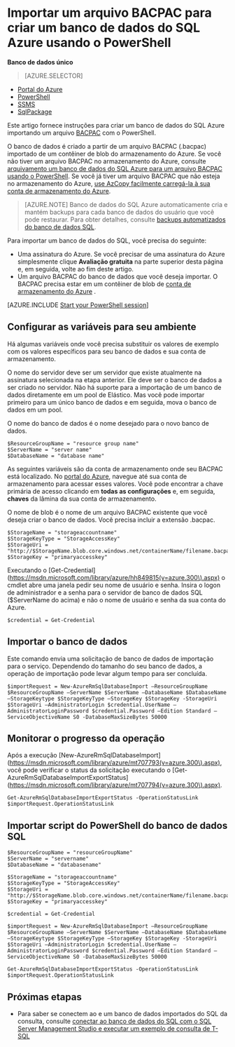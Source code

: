 <properties
    pageTitle="Importar um arquivo BACPAC para criar um banco de dados do SQL Azure usando o PowerShell | Microsoft Azure"
    description="Importar um arquivo BACPAC para criar um banco de dados do SQL Azure usando o PowerShell"
    services="sql-database"
    documentationCenter=""
    authors="stevestein"
    manager="jhubbard"
    editor=""/>

<tags
    ms.service="sql-database"
    ms.devlang="NA"
    ms.topic="article"
    ms.tgt_pltfrm="powershell"
    ms.workload="data-management"
    ms.date="08/31/2016"
    ms.author="sstein"/>

# <a name="import-a-bacpac-file-to-create-an-azure-sql-database-by-using-powershell"></a>Importar um arquivo BACPAC para criar um banco de dados do SQL Azure usando o PowerShell

**Banco de dados único**

> [AZURE.SELECTOR]
- [Portal do Azure](sql-database-import.md)
- [PowerShell](sql-database-import-powershell.md)
- [SSMS](sql-database-cloud-migrate-compatible-import-bacpac-ssms.md)
- [SqlPackage](sql-database-cloud-migrate-compatible-import-bacpac-sqlpackage.md)

Este artigo fornece instruções para criar um banco de dados do SQL Azure importando um arquivo [BACPAC](https://msdn.microsoft.com/library/ee210546.aspx#Anchor_4) com o PowerShell.

O banco de dados é criado a partir de um arquivo BACPAC (.bacpac) importado de um contêiner de blob do armazenamento do Azure. Se você não tiver um arquivo BACPAC no armazenamento do Azure, consulte [arquivamento um banco de dados do SQL Azure para um arquivo BACPAC usando o PowerShell](sql-database-export-powershell.md). Se você já tiver um arquivo BACPAC que não esteja no armazenamento do Azure, [use AzCopy facilmente carregá-la à sua conta de armazenamento do Azure](../storage/storage-use-azcopy.md#blob-upload).

> [AZURE.NOTE] Banco de dados do SQL Azure automaticamente cria e mantém backups para cada banco de dados do usuário que você pode restaurar. Para obter detalhes, consulte [backups automatizados do banco de dados SQL](sql-database-automated-backups.md).


Para importar um banco de dados do SQL, você precisa do seguinte:

- Uma assinatura do Azure. Se você precisar de uma assinatura do Azure simplesmente clique **Avaliação gratuita** na parte superior desta página e, em seguida, volte ao fim deste artigo.
- Um arquivo BACPAC do banco de dados que você deseja importar. O BACPAC precisa estar em um contêiner de blob de [conta de armazenamento do Azure](../storage/storage-create-storage-account.md) .



[AZURE.INCLUDE [Start your PowerShell session](../../includes/sql-database-powershell.md)]



## <a name="set-up-the-variables-for-your-environment"></a>Configurar as variáveis para seu ambiente

Há algumas variáveis onde você precisa substituir os valores de exemplo com os valores específicos para seu banco de dados e sua conta de armazenamento.

O nome do servidor deve ser um servidor que existe atualmente na assinatura selecionada na etapa anterior. Ele deve ser o banco de dados a ser criado no servidor. Não há suporte para a importação de um banco de dados diretamente em um pool de Elástico. Mas você pode importar primeiro para um único banco de dados e em seguida, mova o banco de dados em um pool.

O nome do banco de dados é o nome desejado para o novo banco de dados.

    $ResourceGroupName = "resource group name"
    $ServerName = "server name"
    $DatabaseName = "database name"


As seguintes variáveis são da conta de armazenamento onde seu BACPAC está localizado. No [portal do Azure](https://portal.azure.com), navegue até sua conta de armazenamento para acessar esses valores. Você pode encontrar a chave primária de acesso clicando em **todas as configurações** e, em seguida, **chaves** da lâmina da sua conta de armazenamento.

O nome de blob é o nome de um arquivo BACPAC existente que você deseja criar o banco de dados. Você precisa incluir a extensão .bacpac.

    $StorageName = "storageaccountname"
    $StorageKeyType = "StorageAccessKey"
    $StorageUri = "http://$StorageName.blob.core.windows.net/containerName/filename.bacpac"
    $StorageKey = "primaryaccesskey"


Executando o [Get-Credential] (https://msdn.microsoft.com/library/azure/hh849815(v=azure.300\).aspx) o cmdlet abre uma janela pedir seu nome de usuário e senha. Insira o logon de administrador e a senha para o servidor de banco de dados SQL ($ServerName do acima) e não o nome de usuário e senha da sua conta do Azure.

    $credential = Get-Credential


## <a name="import-the-database"></a>Importar o banco de dados

Este comando envia uma solicitação de banco de dados de importação para o serviço. Dependendo do tamanho do seu banco de dados, a operação de importação pode levar algum tempo para ser concluída.

    $importRequest = New-AzureRmSqlDatabaseImport –ResourceGroupName $ResourceGroupName –ServerName $ServerName –DatabaseName $DatabaseName –StorageKeytype $StorageKeyType –StorageKey $StorageKey -StorageUri $StorageUri –AdministratorLogin $credential.UserName –AdministratorLoginPassword $credential.Password –Edition Standard –ServiceObjectiveName S0 -DatabaseMaxSizeBytes 50000


## <a name="monitor-the-progress-of-the-operation"></a>Monitorar o progresso da operação

Após a execução [New-AzureRmSqlDatabaseImport] (https://msdn.microsoft.com/library/azure/mt707793(v=azure.300\).aspx), você pode verificar o status da solicitação executando o [Get-AzureRmSqlDatabaseImportExportStatus] (https://msdn.microsoft.com/library/azure/mt707794(v=azure.300\).aspx).

    Get-AzureRmSqlDatabaseImportExportStatus -OperationStatusLink $importRequest.OperationStatusLink



## <a name="sql-database-powershell-import-script"></a>Importar script do PowerShell do banco de dados SQL


    $ResourceGroupName = "resourceGroupName"
    $ServerName = "servername"
    $DatabaseName = "databasename"

    $StorageName = "storageaccountname"
    $StorageKeyType = "StorageAccessKey"
    $StorageUri = "http://$StorageName.blob.core.windows.net/containerName/filename.bacpac"
    $StorageKey = "primaryaccesskey"

    $credential = Get-Credential

    $importRequest = New-AzureRmSqlDatabaseImport –ResourceGroupName $ResourceGroupName –ServerName $ServerName –DatabaseName $DatabaseName –StorageKeytype $StorageKeyType –StorageKey $StorageKey -StorageUri $StorageUri –AdministratorLogin $credential.UserName –AdministratorLoginPassword $credential.Password –Edition Standard –ServiceObjectiveName S0 -DatabaseMaxSizeBytes 50000

    Get-AzureRmSqlDatabaseImportExportStatus -OperationStatusLink $importRequest.OperationStatusLink



## <a name="next-steps"></a>Próximas etapas

- Para saber se conectem ao e um banco de dados importados do SQL da consulta, consulte [conectar ao banco de dados do SQL com o SQL Server Management Studio e executar um exemplo de consulta de T-SQL](sql-database-connect-query-ssms.md)
